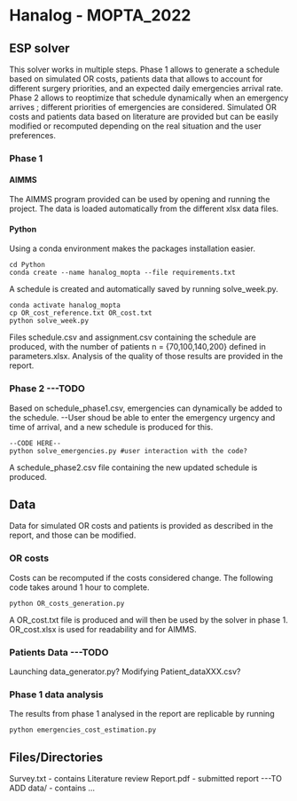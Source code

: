 # Hanalog - MOPTA_2022

## ESP solver

This solver works in multiple steps. Phase 1 allows to generate a schedule based on simulated OR costs, patients data that allows to account for different surgery priorities, and an expected daily emergencies arrival rate. Phase 2 allows to reoptimize that schedule dynamically when an emergency arrives ; different priorities of emergencies are considered. Simulated OR costs and patients data based on literature are provided but can be easily modified or recomputed depending on the real situation and the user preferences.

### Phase 1

#### AIMMS

The AIMMS program provided can be used by opening and running the project. The data is loaded automatically from the different xlsx data files.

#### Python 

Using a conda environment makes the packages installation easier.

```shell
cd Python
conda create --name hanalog_mopta --file requirements.txt
``` 

A schedule is created and automatically saved by running solve_week.py.


```shell
conda activate hanalog_mopta
cp OR_cost_reference.txt OR_cost.txt
python solve_week.py
``` 

Files schedule.csv and assignment.csv containing the schedule are produced, with the number of patients n = {70,100,140,200} defined in parameters.xlsx. Analysis of the quality of those results are provided in the report.

### Phase 2 ---TODO

Based on schedule_phase1.csv, emergencies can dynamically be added to the schedule.
--User shoud be able to enter the emergency urgency and time of arrival, and a new schedule is produced for this.

```shell
--CODE HERE--
python solve_emergencies.py #user interaction with the code?
``` 

A schedule_phase2.csv file containing the new updated schedule is produced.


## Data

Data for simulated OR costs and patients is provided as described in the report, and those can be modified.

### OR costs

Costs can be recomputed if the costs considered change. The following code takes around 1 hour to complete.

```shell
python OR_costs_generation.py
``` 

A OR_cost.txt file is produced and will then be used by the solver in phase 1. OR_cost.xlsx is used for readability and for AIMMS.


### Patients Data ---TODO

Launching data_generator.py? Modifying Patient_dataXXX.csv?


### Phase 1 data analysis

The results from phase 1 analysed in the report are replicable by running

```shell
python emergencies_cost_estimation.py
``` 

## Files/Directories
Survey.txt - contains Literature review
Report.pdf - submitted report ---TO ADD
data/ - contains ...

